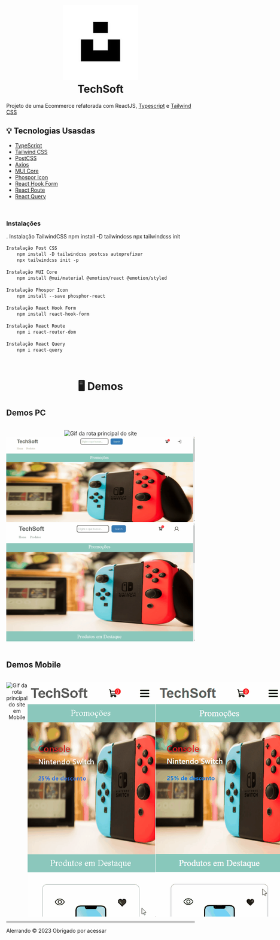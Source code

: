 <h1 align="center">
    <img src="./github/icon.jpg">
    </br>
    TechSoft
</h1>

<p>Projeto de uma Ecommerce refatorada com ReactJS, <a href="https://www.typescriptlang.org/">Typescript</a> e <a href="https://tailwindcss.com/docs/installation">Tailwind CSS</a></p>


## 💡 Tecnologias Usasdas
<ul>
<li><a href="https://www.typescriptlang.org/">TypeScript</a>

<li><a href="https://tailwindcss.com/">Tailwind CSS</a>

<li><a href="https://postcss.org/">PostCSS</a>

<li><a href="https://axios-http.com/docs/intro">Axios</a>

<li><a href="https://mui.com/core/">MUI Core</a>

<li><a href="https://phosphoricons.com/">Phospor Icon</a>

<li><a href="https://react-hook-form.com/">React Hook Form</a>

<li><a href="https://reactrouter.com/en/main">React Route</a>

<li><a href="https://react-query-v3.tanstack.com/">React Query</a>
</ul>
</br>
<h3>Instalações</h3>
.
    Instalação TailwindCSS
        npm install -D tailwindcss
           npx tailwindcss init

    Instalação Post CSS
        npm install -D tailwindcss postcss autoprefixer
        npx tailwindcss init -p

    Instalação MUI Core
        npm install @mui/material @emotion/react @emotion/styled

    Instalação Phospor Icon
        npm install --save phosphor-react

    Instalação React Hook Form
        npm install react-hook-form

    Instalação React Route
        npm i react-router-dom

    Instalação React Query
        npm i react-query

</br>

<div align="center">
    <h1>🖥️ Demos</h1>
    <h2 align="start">Demos PC</h2>
    </br>
    <img src="./github/GifRotaPrincipal.gif" alt="Gif da rota principal do site">
    <img src="./github/GitRotaLoginCadastro.gif" alt="Gif da rota principal do site">
    <img src="./github/GifRotaCarrinhoFavoritos.gif" alt="Gif da rota carrinho e favoritos">
    </br>
    </br>
    <h2 align="start">Demos Mobile</h2>
    </br>
    <div align="center" style="display: flex;">
        <img src="./github/GifRotaPrincipalMobile.gif" alt="Gif da rota principal do site em Mobile">
        <img src="./github/GifRotaLoginCadastroMobile.gif" alt="Gif da rota principal do site em Mobile">
        <img src="./github/GitRotaCarrinhoFavoritosMobile.gif" alt="Gif da rota principal do site em Mobile">
    </div>
</div>

<hr />
<p>Alerrando © 2023 Obrigado por acessar</p>
